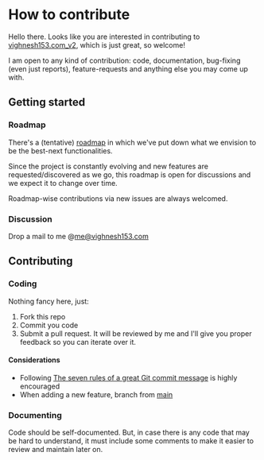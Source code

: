 # How to contribute

Hello there. Looks like you are interested in contributing to [vighnesh153.com_v2](https://github.com/vighnesh153/vighnesh153.com_v2), which is just great, so welcome!
  
I am open to any kind of contribution: code, documentation, bug-fixing (even just reports), feature-requests and anything else you may come up with.

## Getting started

### Roadmap

There's a (tentative) [roadmap](https://github.com/vighnesh153/vighnesh153.com_v2/projects/1) in which we've put down what we envision to be the best-next functionalities.

Since the project is constantly evolving and new features are requested/discovered as we go, this roadmap is open for discussions and we expect it to change over time.

Roadmap-wise contributions via new issues are always welcomed.

### Discussion
Drop a mail to me @<a href="mailto:me@vighnesh153.com">me@vighnesh153.com</a>

## Contributing

### Coding

Nothing fancy here, just:

1. Fork this repo
1. Commit you code
1. Submit a pull request. It will be reviewed by me and I'll give you proper feedback so you can iterate over it.

#### Considerations
- Following [The seven rules of a great Git commit message](https://chris.beams.io/posts/git-commit/#seven-rules) is highly encouraged
- When adding a new feature, branch from [main](https://github.com/vighnesh153/vighnesh153.com_v2/tree/main)

### Documenting

Code should be self-documented. But, in case there is any code that may be hard to understand, it must include some comments to make it easier to review and maintain later on.
